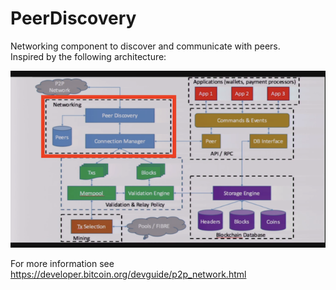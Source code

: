# PeerDiscovery
Networking component to discover and communicate with peers.  
Inspired by the following architecture:  

![architecture](/doc/architecture.PNG "architecture")

For more information see https://developer.bitcoin.org/devguide/p2p_network.html  
